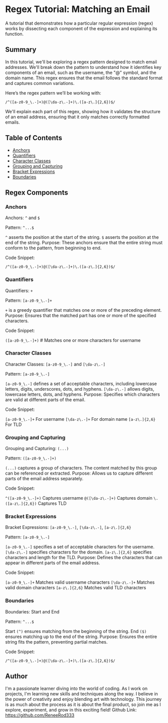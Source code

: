 # Regex Tutorial: Matching an Email

A tutorial that demonstrates how a particular regular expression (regex) works by dissecting each component of the expression and explaining its function.

## Summary

In this tutorial, we'll be exploring a regex pattern designed to match email addresses. We'll break down the pattern to understand how it identifies key components of an email, such as the username, the "@" symbol, and the domain name. This regex ensures that the email follows the standard format and captures common variations.

Here’s the regex pattern we’ll be working with:

`/^([a-z0-9_\.-]+)@([\da-z\.-]+)\.([a-z\.]{2,6})$/`

We'll explain each part of this regex, showing how it validates the structure of an email address, ensuring that it only matches correctly formatted emails.

## Table of Contents

- [Anchors](#anchors)
- [Quantifiers](#quantifiers)
- [Character Classes](#character-classes)
- [Grouping and Capturing](#grouping-and-capturing)
- [Bracket Expressions](#bracket-expressions)
- [Boundaries](#boundaries)

## Regex Components

### Anchors
Anchors: `^` and `$`

Pattern:
`^...$`

`^` asserts the position at the start of the string.
`$` asserts the position at the end of the string.
Purpose: These anchors ensure that the entire string must conform to the pattern, from beginning to end.

Code Snippet:

`/^([a-z0-9_\.-]+)@([\da-z\.-]+)\.([a-z\.]{2,6})$/`

### Quantifiers
Quantifiers: `+`

Pattern:
`[a-z0-9_\.-]+`

`+` is a greedy quantifier that matches one or more of the preceding element.
Purpose: Ensures that the matched part has one or more of the specified characters.

Code Snippet:

`([a-z0-9_\.-]+)`  # Matches one or more characters for username

### Character Classes
Character Classes: `[a-z0-9_\.-]` and `[\da-z\.-]`

Pattern:
`[a-z0-9_\.-]`

`[a-z0-9_\.-]` defines a set of acceptable characters, including lowercase letters, digits, underscores, dots, and hyphens.
`[\da-z\.-]` allows digits, lowercase letters, dots, and hyphens.
Purpose: Specifies which characters are valid at different parts of the email.

Code Snippet:

`[a-z0-9_\.-]+`  For username
`[\da-z\.-]+`    For domain name
`[a-z\.]{2,6}`   For TLD

### Grouping and Capturing
Grouping and Capturing: `(...)`

Pattern:
`([a-z0-9_\.-]+)`

`(...)` captures a group of characters. The content matched by this group can be referenced or extracted.
Purpose: Allows us to capture different parts of the email address separately.

Code Snippet:

`^([a-z0-9_\.-]+)`  Captures username
`@([\da-z\.-]+)`    Captures domain
`\.([a-z\.]{2,6})`  Captures TLD

### Bracket Expressions
Bracket Expressions: `[a-z0-9_\.-]`, `[\da-z\.-]`, `[a-z\.]{2,6}`

Pattern:
`[a-z0-9_\.-]`

`[a-z0-9_\.-]` specifies a set of acceptable characters for the username.
`[\da-z\.-]` specifies characters for the domain.
`[a-z\.]{2,6}` specifies characters and length for the TLD.
Purpose: Defines the characters that can appear in different parts of the email address.

Code Snippet:

`[a-z0-9_\.-]+` Matches valid username characters
`[\da-z\.-]+`   Matches valid domain characters
`[a-z\.]{2,6}`  Matches valid TLD characters

### Boundaries
Boundaries: Start and End

Pattern:
`^...$`

Start `(^)` ensures matching from the beginning of the string.
End `($)` ensures matching up to the end of the string.
Purpose: Ensures the entire string fits the pattern, preventing partial matches.

Code Snippet:

`/^([a-z0-9_\.-]+)@([\da-z\.-]+)\.([a-z\.]{2,6})$/`


## Author

I'm a passionate learner diving into the world of coding. As I work on projects, I'm learning new skills and techniques along the way. I believe in the power of creativity and enjoy blending art with technology. This journey is as much about the process as it is about the final product, so join me as I explore, experiment, and grow in this exciting field!
Github Link: https://github.com/ReneeRod333
